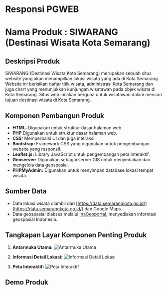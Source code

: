 # Responsi PGWEB

# Nama Produk : SIWARANG (Destinasi Wisata Kota Semarang)

## Deskripsi Produk

SIWARANG (Destinasi Wisata Kota Semarang) merupakan sebuah situs website yang akan menampilkan lokasi wisata yang ada di Kota Semarang. Website ini berisikan daftar titik wisata, administrasi Kota Semarang dan juga chart yang menunjukkan kunjungan wisatawan pada objek wisata di Kota Semarang. Situs web ini akan berguna untuk wisatawan dalam mencari tujuan destinasi wisata di Kota Semarang.

## Komponen Pembangun Produk

- **HTML:** Digunakan untuk struktur dasar halaman web.
- **PHP** Digunakan untuk struktur dasar halaman web.
- **CSS:** Memperbaiki UI dan juga interaksi.
- **Bootstrap:** Framework CSS yang digunakan untuk pengembangan website yang responsif.
- **Leaflet.js:** Library JavaScript untuk pengembangan peta interaktif.
- **Geoserver:** Digunakan sebagai server GIS untuk menyediakan dan mengelola data geospasial.
- **PHPMyAdmin:** Digunakan untuk menyimpan database lokasi tempat wisata.

## Sumber Data

- Data lokasi wisata diambil dari [https://data.semarangkota.go.id/](https://data.semarangkota.go.id/) dan Google Maps.
- Data geospasial diakses melalui [InaGeoportal](https://www.inageoportal.id/), menyediakan informasi geospasial Indonesia.



## Tangkapan Layar Komponen Penting Produk

1. **Antarmuka Utama:**
   ![Antarmuka Utama](screenshots/main_interface.png)

2. **Informasi Detail Lokasi:**
   ![Informasi Detail Lokasi](screenshots/location_details.png)

3. **Peta Interaktif:**
   ![Peta Interaktif](screenshots/interactive_map.png)

## Demo Produk


